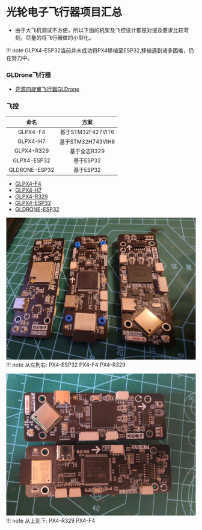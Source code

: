 # 光轮电子飞行器项目汇总  
* 由于大飞机调试不方便，所以下面的机架及飞控设计都是对提及要求比较苛刻，尽量的将飞行器做的小型化。  

!!! note
    GLPX4-ESP32当前并未成功将PX4移植至ESP32,移植遇到诸多困难，仍在努力中。

### GLDrone飞行器
* [开源四旋翼飞行器GLDrone](gldrone.md#gldrone)
### 飞控

| 命名 | 方案 |
|:-----:|:-----:|
| GLPX4-F4 | 基于STM32F427VIT6 |
| GLPX4-H7 | 基于STM32H743VIH6 |
| GLPX4-R329 | 基于全志R329 |
| GLPX4-ESP32 | 基于ESP32 |
| GLDRONE-ESP32 | 基于ESP32 |


* [GLPX4-F4](glpx4-f4.md)
* [GLPX4-H7](glpx4-h7.md)
* [GLPX4-R329](glpx4-r329.md)
* [GLPX4-ESP32](glpx4-esp32.md)
* [GLDRONE-ESP32](gldrone-esp32.md)


![px4](img/gl1.jpg)  
!!! note
    从左到右: PX4-ESP32 PX4-F4 PX4-R329

![px4](img/gl3.jpg)  
!!! note
    从上到下: PX4-R329 PX4-F4  
    
